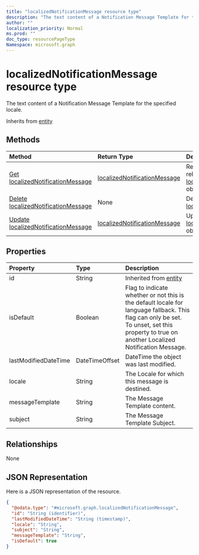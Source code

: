 ```yaml
---
title: "localizedNotificationMessage resource type"
description: "The text content of a Notification Message Template for the specified locale."
author: ""
localization_priority: Normal
ms.prod: ""
doc_type: resourcePageType
Namespace: microsoft.graph
---
```



# localizedNotificationMessage resource type

The text content of a Notification Message Template for the specified locale.


Inherits from [entity](../resources/entity.md)

## Methods
|Method|Return Type|Description|
|:---|:---|:---|
|[Get localizedNotificationMessage](../api/localizednotificationmessage-get.md)|[localizedNotificationMessage](../resources/localizedNotificationMessage.md)|Read properties and relationships of the [localizedNotificationMessage](../resources/localizednotificationmessage.md) object.|
|[Delete localizedNotificationMessage](../api/localizednotificationmessage-delete.md)|None|Deletes a [localizedNotificationMessage](../resources/localizednotificationmessage.md).|
|[Update localizedNotificationMessage](../api/localizednotificationmessage-update.md)|[localizedNotificationMessage](../resources/localizedNotificationMessage.md)|Update the properties of a [localizedNotificationMessage](../resources/localizednotificationmessage.md) object.|

## Properties
|Property|Type|Description|
|:---|:---|:---|
|id|String| Inherited from [entity](../resources/entity.md)|
|isDefault|Boolean|Flag to indicate whether or not this is the default locale for language fallback. This flag can only be set. To unset, set this property to true on another Localized Notification Message.|
|lastModifiedDateTime|DateTimeOffset|DateTime the object was last modified.|
|locale|String|The Locale for which this message is destined.|
|messageTemplate|String|The Message Template content.|
|subject|String|The Message Template Subject.|

## Relationships
None

## JSON Representation
Here is a JSON representation of the resource.
<!-- {
  "blockType": "resource",
  "keyProperty": "id",
  "@odata.type": "microsoft.graph.localizedNotificationMessage",
  "baseType": "microsoft.graph.entity",
  "openType": false
}
-->
``` json
{
  "@odata.type": "#microsoft.graph.localizedNotificationMessage",
  "id": "String (identifier)",
  "lastModifiedDateTime": "String (timestamp)",
  "locale": "String",
  "subject": "String",
  "messageTemplate": "String",
  "isDefault": true
}
```

